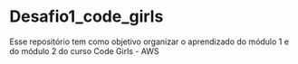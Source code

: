 # Desafio1_code_girls
Esse repositório tem como objetivo organizar o aprendizado do módulo 1 e do módulo 2 do curso Code Girls - AWS 
